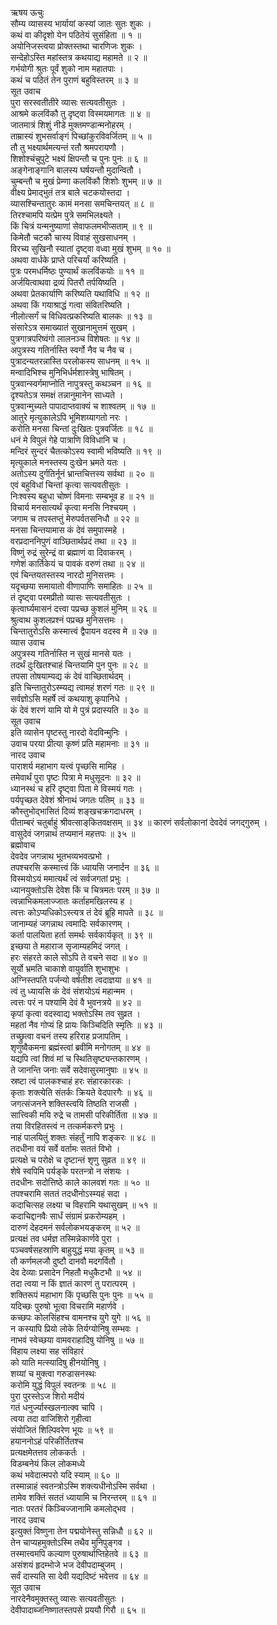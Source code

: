 ऋषय ऊचुः  
सौम्य व्यासस्य भार्यायां कस्यां जातः सुतः शुकः ।  
कथं वा कीदृशो येन पठितेयं सुसंहिता ॥ १ ॥  
अयोनिजस्त्वया प्रोक्तस्तथा चारणिजः शुकः ।  
सन्देहोऽस्ति महांस्तत्र कथयाद्य महामते ॥ २ ॥  
गर्भयोगी श्रुतः पूर्वं शुको नाम महातपाः ।  
कथं च पठितं तेन पुराणं बहुविस्तरम् ॥ ३ ॥  
सूत उवाच  
पुरा सरस्वतीतीरे व्यासः सत्यवतीसुतः ।  
आश्रमे कलविंकौ तु दृष्ट्वा विस्मयमागतः ॥ ४ ॥  
जातमात्रं शिशुं नीडे मुक्तमण्डान्मनोहरम् ।  
ताम्रास्यं शुभसर्वाङ्गं पिच्छांकुरविवर्जितम् ॥ ५ ॥  
तौ तु भक्ष्यार्थमत्यन्तं रतौ श्रमपरायणौ ।  
शिशोश्चंचुपुटे भक्ष्यं क्षिपन्तौ च पुनः पुनः ॥ ६ ॥  
अङ्गेनाङ्गानि बालस्य घर्षयन्तौ मुदान्वितौ ।  
चुम्बन्तौ च मुखं प्रेम्णा कलविंकौ शिशोः शुभम् ॥ ७ ॥  
वीक्ष्य प्रेमाद्‌भुतं तत्र बाले चटकयोस्तदा ।  
व्यासश्चिन्तातुरः कामं मनसा समचिन्तयत् ॥ ८ ॥  
तिरश्चामपि यत्प्रेम पुत्रे समभिलक्ष्यते ।  
किं चित्रं यन्मनुष्याणां सेवाफलमभीप्सताम् ॥ ९ ॥  
किमेतौ चटकौ चास्य विवाहं सुखसाधनम् ।  
विरच्य सुखिनौ स्यातां दृष्ट्वा वध्वा मुखं शुभम् ॥ १० ॥  
अथवा वार्धके प्राप्ते परिचर्यां करिष्यति ।  
पुत्रः परमधर्मिष्ठः पुण्यार्थं कलविंकयोः ॥ ११ ॥  
अर्जयित्वाथवा द्रव्यं पितरौ तर्पयिष्यति ।  
अथवा प्रेतकार्याणि करिष्यति यथाविधि ॥ १२ ॥  
अथवा किं गयाश्राद्धं गत्वा संवितरिष्यति ।  
नीलोत्सर्गं च विधिवत्प्रकरिष्यति बालकः ॥ १३ ॥  
संसारेऽत्र समाख्यातं सुखानामुत्तमं सुखम् ।  
पुत्रगात्रपरिष्वंगो लालनञ्च विशेषतः ॥ १४ ॥  
अपुत्रस्य गतिर्नास्ति स्वर्गो नैव च नैव च ।  
पुत्रादन्यतरन्नास्ति परलोकस्य साधनम् ॥ १५ ॥  
मन्वादिभिश्च मुनिभिर्धर्मशास्त्रेषु भाषितम् ।  
पुत्रवान्स्वर्गमाप्नोति नापुत्रस्तु कथञ्चन ॥ १६ ॥  
दृश्यतेऽत्र समक्षं तन्नानुमानेन साध्यते ।  
पुत्रवान्मुच्यते पापादाप्तवाक्यं च शाश्वतम् ॥ १७ ॥  
आतुरे मृत्युकालेऽपि भूमिशय्यागतो नरः ।  
करोति मनसा चिन्तां दुःखितः पुत्रवर्जितः ॥ १८ ॥  
धनं मे विपुलं गेहे पात्राणि विविधानि च ।  
मन्दिरं सुन्दरं चैतत्कोऽस्य स्वामी भविष्यति ॥ १९ ॥  
मृत्युकाले मनस्तस्य दुःखेन भ्रमते यतः ।  
अतोऽस्य दुर्गतिर्नूनं भ्रान्तचित्तस्य सर्वथा ॥ २० ॥  
एवं बहुविधां चिन्तां कृत्वा सत्यवतीसुतः ।  
निःश्वस्य बहुधा चोष्णं विमनाः सम्बभूव ह ॥ २१ ॥  
विचार्य मनसात्यर्थं कृत्वा मनसि निश्चयम् ।  
जगाम च तपस्तप्तुं मेरुपर्वतसनिधौ ॥ २२ ॥  
मनसा चिन्तयामास कं देवं समुपास्महे ।  
वरप्रदाननिपुणं वाञ्छितार्थप्रदं तथा ॥ २३ ॥  
विष्णुं रुद्रं सुरेन्द्रं वा ब्रह्माणं वा दिवाकरम् ।  
गणेशं कार्तिकेयं च पावकं वरुणं तथा ॥ २४ ॥  
एवं चिन्तयतस्तस्य नारदो मुनिसत्तमः ।  
यदृच्छया समायातो वीणापाणिः समाहितः ॥ २५ ॥  
तं दृष्ट्वा परमप्रीतो व्यासः सत्यवतीसुतः ।  
कृत्वार्घ्यमासनं दत्त्वा पप्रच्छ कुशलं मुनिम् ॥ २६ ॥  
श्रुत्वाथ कुशलप्रश्नं पप्रच्छ मुनिसत्तमः ।  
चिन्तातुरोऽसि कस्मात्त्वं द्वैपायन वदस्व मे ॥ २७ ॥  
व्यास उवाच  
अपुत्रस्य गतिर्नास्ति न सुखं मानसे यतः ।  
तदर्थं दुःखितश्चाहं चिन्तयामि पुन पुनः ॥ २८ ॥  
तपसा तोषयाम्यद्य कं देवं वाच्छितार्थदम् ।  
इति चिन्तातुरोऽस्म्यद्य त्वामहं शरणं गतः ॥ २९ ॥  
सर्वज्ञोऽसि महर्षे त्वं कथयाशु कृपानिधे ।  
कं देवं शरणं यामि यो मे पुत्रं प्रदास्यति ॥ ३० ॥  
सूत उवाच  
इति व्यासेन पृष्टस्तु नारदो वेदविन्मुनिः ।  
उवाच परया प्रीत्या कृष्णं प्रति महामनाः ॥ ३१ ॥  
नारद उवाच  
पाराशर्य महाभाग यत्त्वं पृच्छसि मामिह ।  
तमेवार्थं पुरा पृष्टः पित्रा मे मधुसूदनः ॥ ३२ ॥  
ध्यानस्थं च हरिं दृष्ट्वा पिता मे विस्मयं गतः ।  
पर्यपृच्छत देवेशं श्रीनाथं जगतः पतिम् ॥ ३३ ॥  
कौस्तुभोद्भासितं दिव्यं शङ्खचक्रगदाधरम् ।  
पीताम्बरं चतुर्बाहुं श्रीवत्साङ्‌कितवक्षसम् ॥ ३४ ॥
कारणं सर्वलोकानां देवदेवं जगद्गुरुम् ।  
वासुदेवं जगन्नाथं तप्यमानं महत्तपः ॥ ३५ ॥  
ब्रह्मोवाच  
देवदेव जगन्नाथ भूतभव्यभवत्प्रभो ।  
तपश्चरसि कस्मात्त्वं किं ध्यायसि जनार्दन ॥ ३६ ॥  
विस्मयोऽयं ममात्यर्थं त्वं सर्वजगतां प्रभुः ।  
ध्यानयुक्तोऽसि देवेश किं च चित्रमतः परम् ॥ ३७ ॥  
त्वन्नाभिकमलाज्जातः कर्ताहमखिलस्य ह ।  
त्वत्तः कोऽप्यधिकोऽस्त्यत्र तं देवं ब्रूहि मापते ॥ ३८ ॥  
जानाम्यहं जगन्नाथ त्वमादिः सर्वकारणम् ।  
कर्ता पालयिता हर्ता समर्थः सर्वकार्यकृत् ॥ ३९ ॥  
इच्छया ते महाराज सृजाम्यहमिदं जगत् ।  
हरः संहरते काले सोऽपि ते वचने सदा ॥ ४० ॥  
सूर्यो भ्रमति चाकाशे वायुर्वाति शुभाशुभः ।  
अग्निस्तपति पर्जन्यो वर्षतीश त्वदाज्ञया ॥ ४१ ॥  
त्वं तु ध्यायसि कं देवं संशयोऽयं महान्मम ।  
त्वत्तः परं न पश्यामि देवं वै भुवनत्रये ॥ ४२ ॥  
कृपां कृत्वा वदस्वाद्य भक्तोऽस्मि तव सुव्रत ।  
महतां नैव गोप्यं हि प्रायः किञ्चिदिति स्मृतिः ॥ ४३ ॥  
तच्छ्रुत्वा वचनं तस्य हरिराह प्रजापतिम् ।  
शृणुष्वैकमना ब्रह्मंस्त्वां ब्रवीमि मनोगतम् ॥ ४४ ॥  
यद्यपि त्वां शिवं मां च स्थितिसृष्ट्यन्तकारणम् ।  
ते जानन्ति जनाः सर्वे सदेवासुरमानुषाः ॥ ४५ ॥  
स्रष्टा त्वं पालकश्चाहं हरः संहारकारकः ।  
कृताः शक्त्येति संतर्कः क्रियते वेदपारगैः ॥ ४६ ॥  
जगत्संजनने शक्तिस्त्वयि तिष्ठति राजसी ।  
सात्त्विकी मयि रुद्रे च तामसी परिकीर्तिता ॥ ४७ ॥  
तया विरहितस्त्वं न तत्कर्मकरणे प्रभुः ।  
नाहं पालयितुं शक्तः संहर्तुं नापि शङ्करः ॥ ४८ ॥  
तदधीना वयं सर्वे वर्तामः सततं विभो ।  
प्रत्यक्षे च परोक्षे च दृष्टान्तं शृणु सुव्रत ॥ ४९ ॥  
शेषे स्वपिमि पर्यङ्के परतन्त्रो न संशयः ।  
तदधीनः सदोत्तिष्ठे काले कालवशं गतः ॥ ५० ॥  
तपश्चरामि सततं तदधीनोऽस्म्यहं सदा ।  
कदाचित्सह लक्ष्या च विहरामि यथासुखम् ॥ ५१ ॥  
कदाचिद्दानवैः सार्धं संग्रामं प्रकरोम्यहम् ।  
दारुणं देहदमनं सर्वलोकभयङ्करम् ॥ ५२ ॥  
प्रत्यक्षं तव धर्मज्ञ तस्मिन्नेकार्णवे पुरा ।  
पञ्चवर्षसहस्राणि बाहुयुद्धं मया कृतम् ॥ ५३ ॥  
तौ कर्णमलजौ दुष्टौ दानवौ मदगर्वितौ ।  
देव देव्याः प्रसादेन निहतौ मधुकैटभौ ॥ ५४ ॥  
तदा त्वया न किं ज्ञातं कारणं तु परात्परम् ।  
शक्तिरूपं महाभाग किं पृच्छसि पुनः पुनः ॥ ५५ ॥  
यदिच्छः पुरुषो भूत्वा विचरामि महार्णवे ।  
कच्छपः कोलसिंहश्च वामनश्च युगे युगे ॥ ५६ ॥  
न कस्यापि प्रियो लोके तिर्यग्योनिषु सम्भवः ।  
नाभवं स्वेच्छया वामवराहादिषु योनिषु ॥ ५७ ॥  
विहाय लक्ष्या सह संविहारं  
     को याति मत्स्यादिषु हीनयोनिषु ।  
शय्यां च मुक्त्वा गरुडासनस्थः  
     करोमि युद्धं विपुलं स्वतन्त्रः ॥ ५८ ॥  
पुरा पुरस्तेऽज शिरो मदीयं  
     गतं धनुर्ज्यास्खलनात्क्व चापि ।  
त्वया तदा वाजिशिरो गृहीत्वा  
     संयोजितं शिल्पिवरेण भूयः ॥ ५९ ॥  
हयाननोऽहं परिकीर्तितश्च  
     प्रत्यक्षमेतत्तव लोककर्तः ।  
विडम्बनेयं किल लोकमध्ये  
     कथं भवेदात्मपरो यदि स्याम् ॥ ६० ॥  
तस्मान्नाहं स्वतन्त्रोऽस्मि शक्त्यधीनोऽस्मि सर्वथा ।  
तामेव शक्तिं सततं ध्यायामि च निरन्तरम् ॥ ६१ ॥  
नातः परतरं किञ्चिज्जानामि कमलोद्भव ।  
नारद उवाच  
इत्युक्तं विष्णुना तेन पद्मयोनेस्तु सन्निधौ ॥ ६२ ॥  
तेन चाप्यहमुक्तोऽस्मि तथैव मुनिपुङ्गव ।  
तस्मात्त्वमपि कल्याण पुरुषार्थाप्तिहेतवे ॥ ६३ ॥  
असंशयं हृदम्भोजे भज देवीपदाम्बुजम् ।  
सर्वं दास्यति सा देवी यद्यदिष्टं भवेत्तव ॥ ६४ ॥  
सूत उवाच  
नारदेनैवमुक्तस्तु व्यासः सत्यवतीसुतः ।  
देवीपादाब्जनिष्णातस्तपसे प्रययौ गिरौ ॥ ६५ ॥
